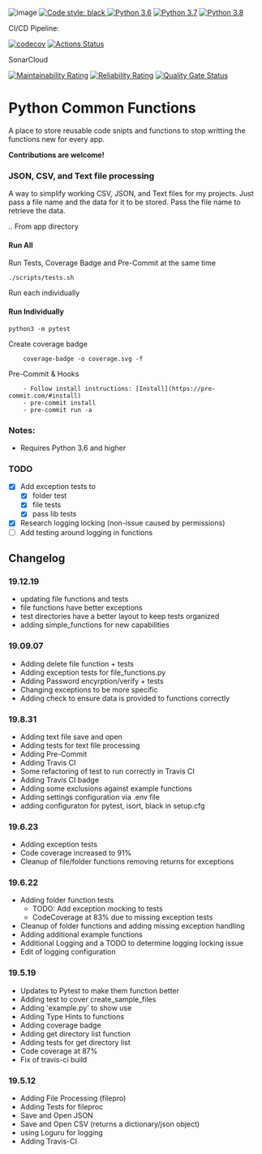 ![image](https://img.shields.io/badge/calver-YYYY.MM.DD-22bfda.svg "CalVer")
<a href="https://github.com/psf/black"><img alt="Code style: black" src="https://img.shields.io/badge/code%20style-black-000000.svg">
[![Python 3.6](https://img.shields.io/badge/python-3.6-blue.svg)](https://www.python.org/downloads/release/python-360/)
[![Python 3.7](https://img.shields.io/badge/python-3.7-blue.svg)](https://www.python.org/downloads/release/python-370/)
[![Python 3.8](https://img.shields.io/badge/python-3.8-blue.svg)](https://www.python.org/downloads/release/python-380/)

CI/CD Pipeline:

[![codecov](https://codecov.io/gh/devsetgo/python_common_functions/branch/master/graph/badge.svg)](https://codecov.io/gh/devsetgo/python_common_functions)
[![Actions Status](https://github.com/devsetgo/python_common_functions/workflows/Run%20Tests/badge.svg)](https://github.com/devsetgo/python_common_functions/actions)


SonarCloud

[![Maintainability Rating](https://sonarcloud.io/api/project_badges/measure?project=devsetgo_python_common_functions&metric=sqale_rating)](https://sonarcloud.io/dashboard?id=devsetgo_python_common_functions)
[![Reliability Rating](https://sonarcloud.io/api/project_badges/measure?project=devsetgo_python_common_functions&metric=reliability_rating)](https://sonarcloud.io/dashboard?id=devsetgo_python_common_functions)
[![Quality Gate Status](https://sonarcloud.io/api/project_badges/measure?project=devsetgo_python_common_functions&metric=alert_status)](https://sonarcloud.io/dashboard?id=devsetgo_python_common_functions)



# Python Common Functions
A place to store reusable code snipts and functions to stop writting the functions new for every app.

**Contributions are welcome!**

### JSON, CSV, and Text file processing
A way to simplify working CSV, JSON, and Text files for my projects. Just pass a file name and the data for it to be stored. Pass the file name to retrieve the data.

.. From app directory

#### Run All
Run Tests, Coverage Badge and Pre-Commit at the same time
~~~
./scripts/tests.sh
~~~

Run each individually

#### Run Individually
~~~~
python3 -m pytest
~~~~

Create coverage badge
~~~~
    coverage-badge -o coverage.svg -f
~~~~

Pre-Commit & Hooks
~~~~
    - Follow install instructions: [Install](https://pre-commit.com/#install)
    - pre-commit install
    - pre-commit run -a
~~~~

### Notes:
- Requires Python 3.6 and higher

### TODO
- [x] Add exception tests to
    - [x] folder test
    - [x] file tests
    - [x] pass lib tests
- [x] Research logging locking (non-issue caused by permissions)
- [ ] Add testing around logging in functions
## Changelog


### 19.12.19
- updating file functions and tests
- file functions have better exceptions
- test directories have a better layout to keep tests organized
- adding simple_functions for new capabilities

### 19.09.07
- Adding delete file function + tests
- Adding exception tests for file_functions.py
- Adding Password encyrption/verify + tests
- Changing exceptions to be more specific
- Adding check to ensure data is provided to functions correctly

### 19.8.31
- Adding text file save and open
- Adding tests for text file processing
- Adding Pre-Commit
- Adding Travis CI
- Some refactoring of test to run correctly in Travis CI
- Adding Travis CI badge
- Adding some exclusions against example functions
- Adding settings configuration via .env file
- adding configuraton for pytest, isort, black in setup.cfg

### 19.6.23
- Adding exception tests
- Code coverage increased to 91%
- Cleanup of file/folder functions removing returns for exceptions

### 19.6.22
- Adding folder function tests
  - TODO: Add exception mocking to tests
  - CodeCoverage at 83% due to missing exception tests
- Cleanup of folder functions and adding missing exception handling
- Adding additional example functions
- Additional Logging and a TODO to determine logging locking issue
- Edit of logging configuration

### 19.5.19
- Updates to Pytest to make them function better
- Adding test to cover create_sample_files
- Adding 'example.py' to show use
- Adding Type Hints to functions
- Adding coverage badge
- Adding get directory list function
- Adding tests for get directory list
- Code coverage at 87%
- Fix of travis-ci build

### 19.5.12
- Adding File Processing (filepro)
- Adding Tests for fileproc
- Save and Open JSON
- Save and Open CSV (returns a dictionary/json object)
- using Loguru for logging
- Adding Travis-CI